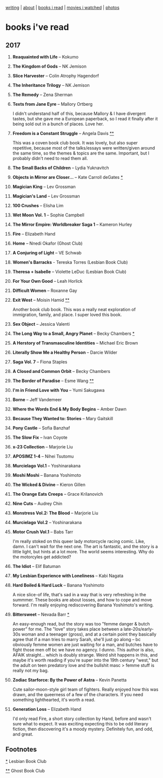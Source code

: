 [writing](index.md) | [about](about.md) | [books i read](books.md) | [movies i watched](movies.md) | [photos](http://vsco.co/brookshelley/images/1)

# books i've read

## 2017

1. **Reaquainted with Life** – Kokumo

2. **The Kingdom of Gods** – NK Jemison

3. **Slice Harvester** – Colin Atrophy Hagendorf

4. **The Inheritance Trilogy** – NK Jemison

5. **The Remedy** – Zena Sherman

6. **Texts from Jane Eyre** – Mallory Ortberg

    I didn't understand half of this, because Mallory & I have divergent
    tastes, but she gave me a European paperback, so I read it finally after it
    being sold out in a bunch of places. Love her.

7. **Freedom is a Constant Struggle** – Angela Davis [**](#ghost)

    This was a coven book club book. It was lovely, but also super repetitive,
    because most of the talks/essays were written/given around the same time,
    so the themes & topics are the same. Important, but I probably didn't need
    to read them all.

8. **The Small Backs of Children** – Lydia Yuknavitch

9. **Objects in Mirror are Closer...** – Kate Carroll deGates [*](#les)

10. **Magician King** – Lev Grossman

11. **Magician's Land** – Lev Grossman

12. **100 Crushes** – Elisha Lim

13. **Wet Moon Vol. 1** – Sophie Campbell

14. **The Mirror Empire: Worldbreaker Saga 1** – Kameron Hurley

15. **Fire** – Elizabeth Hand

16. **Home** – Nnedi Okafor (Ghost Club)

17. **A Conjuring of Light** – VE Schwab

18. **Women's Barracks** - Tereska Torres (Lesbian Book Club)

19. **Theresa + Isabelle** – Violette LeDuc (Lesbian Book Club)

20. **For Your Own Good** – Leah Horlick

21. **Difficult Women** – Roxanne Gay

22. **Exit West** – Moisin Hamid [**](#ghost)

    Another book club book. This was a really neat exploration of immigration,
    family, and place. I super loved this book.

23. **Sex Object** – Jessica Valenti

24. **The Long Way to a Small, Angry Planet** – Becky Chambers [*](#ghost)

25. **A Herstory of Transmasculine Identities** – Michael Eric Brown

26. **Literally Show Me a Healthy Person** – Darcie Wilder

27. **Saga Vol. 7** – Fiona Staples

28. **A Closed and Common Orbit** – Becky Chambers

29. **The Border of Paradise** – Esme Wang [**](#ghost)

30. **I'm in Friend Love with You** – Yumi Sakugawa

31. **Borne** – Jeff Vandemeer

32. **Where the Words End & My Body Begins** – Amber Dawn

33. **Because They Wanted to: Stories** – Mary Gaitskill

34. **Pony Castle** – Sofia Banzhaf

35. **The Slow Fix** – Ivan Coyote

36. **x-23 Collection** – Marjorie Liu

37. **APOSIMZ 1-4** – Nihei Tsutomu

38. **Murcielago Vol.1** – Yoshinarakana

39. **Moshi Moshi** – Banana Yoshimoto

40. **The Wicked & Divine** – Kieron Gillen

41. **The Orange Eats Creeps** – Grace Krilanovich

42. **Nine Cuts** – Audrey Chin

43. **Monstress Vol.2: The Blood** – Marjorie Liu

44. **Murcielago Vol.2** – Yoshinarakana

45. **Motor Crush Vol.1** – Babs Tarr

    I'm really stoked on this queer lady motorcycle racing comic. Like, damn. I
    can't wait for the next one. The art is fantastic, and the story is a
    little light, but hints at a lot more. The world seems interesting. Why do
    the motorcyles get addicted?

46. **The Idiot** – Elif Batuman

47. **My Lesbian Experience with Loneliness** – Kabi Nagata

48. **Hard Boiled & Hard Luck** – Banana Yoshimoto

    A nice slice-of life, that's sad in a way that is very refreshing in the
    summmer. These books are about losses, and how to cope and move forward.
    I'm really enjoying rediscovering Banana Yoshimoto's writing.

50. **Bittersweet** – Nevada Barr [*](#les)

    An easy-enough read, but the story was too "femme danger & butch power" for
    me. The "love" story takes place between a late-20s/early-30s woman and a
    teenager (gross), and at a certain point they basically agree that if a man
    tries to marry Sarah, she'll just go along – bc obviously femme women are
    just waiting for a man, and butches have to fight those men off bc we have
    no agency. I dunno. This author is also, AFAIK straight... which is doubly
    strange. Weird shit happens in this, and maybe it's worth reading if you're
    super into the 19th century "west," but the adult on teen predatory love
    and the bullshit masc > femme stuff is really not my bag.

51. **Zodiac Starforce: By the Power of Astra** – Kevin Panetta

    Cute sailor-moon-style girl team of fighters. Really enjoyed how this was
    drawn, and the queerness of a few of the characters. If you need something
    lighthearted, it's worth a read.

52. **Generation Loss** – Elizabeth Hand

    I'd only read Fire, a short story collection by Hand, before and wasn't
    sure what to expect. It was exciting expecting this to be odd literary fiction, then discovering it's a moody mystery. Definitely fun, and odd, and great.

## Footnotes

[*](#les) <a name="les"></a>Lesbian Book Club

[**](#ghost) <a name="ghost"></a> Ghost Book Club

